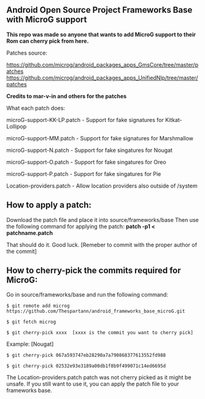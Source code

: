 ## Android Open Source Project Frameworks Base with MicroG support

**This repo was made so anyone that wants to add MicroG support to their Rom can cherry pick from here.**

Patches source:

https://github.com/microg/android_packages_apps_GmsCore/tree/master/patches
https://github.com/microg/android_packages_apps_UnifiedNlp/tree/master/patches

__Credits to mar-v-in and others for the patches__

What each patch does:

microG-support-KK-LP.patch - Support for fake signatures for Kitkat-Lollipop

microG-support-MM.patch - Support for fake signatures for Marshmallow

microG-support-N.patch - Support for fake singatures for Nougat

microG-support-O.patch - Support for fake singatures for Oreo

microG-support-P.patch - Support for fake singatures for Pie

Location-providers.patch - Allow location providers also outside of /system

## How to apply a patch:

Download the patch file and place it into source/frameworks/base
Then use the following command for applying the patch: **patch -p1 < patchname.patch**

That should do it. Good luck. [Remeber to commit with the proper author of the commit]

## How to cherry-pick the commits required for MicroG:

Go in source/frameworks/base and run the following command:

    $ git remote add microg https://github.com/Thespartann/android_frameworks_base_microG.git

    $ git fetch microg

    $ git cherry-pick xxxx  [xxxx is the commit you want to cherry pick]

Example: [Nougat]

    $ git cherry-pick 067a593747eb28290a7a790868377613552fd988

    $ git cherry-pick 02532e93e3189a00db1f8b9f499071c14ed6695d



The Location-providers.patch patch was not cherry picked as it might be unsafe. If you still want to use it, you can apply the patch file to your frameworks base.



